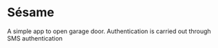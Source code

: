 # Sésame

A simple app to open garage door. Authentication is carried out through SMS authentication
